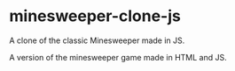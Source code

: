 # minesweeper-clone-js
A clone of the classic Minesweeper made in JS.

A version of the minesweeper game made in HTML and JS.
